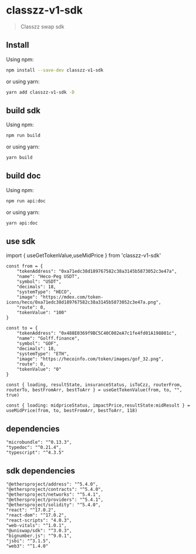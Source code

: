 # classzz-v1-sdk

> Classzz swap sdk

## Install

Using npm:

```sh
npm install --save-dev classzz-v1-sdk
```

or using yarn:

```sh
yarn add classzz-v1-sdk -D
```

## build sdk 
Using npm:

```sh
npm run build
```

or using yarn:

```sh
yarn build
```


## build doc 
Using npm:

```sh
npm run api:doc
```

or using yarn:

```sh
yarn api:doc
```



## use sdk

import { useGetTokenValue,useMidPrice } from 'classzz-v1-sdk'

    const from = {
        "tokenAddress": "0xa71edc38d189767582c38a3145b5873052c3e47a",
        "name": "Heco-Peg USDT",
        "symbol": "USDT",
        "decimals": 18,
        "systemType": "HECO",
        "image": "https://mdex.com/token-icons/heco/0xa71edc38d189767582c38a3145b5873052c3e47a.png",
        "route": 0,
        "tokenValue": "100"
    }

    const to = {
        "tokenAddress": "0x488E0369f9BC5C40C002eA7c1fe4fd01A198801c",
        "name": "Golff.finance",
        "symbol": "GOF",
        "decimals": 18,
        "systemType": "ETH",
        "image": "https://hecoinfo.com/token/images/gof_32.png",
        "route": 0,
        "tokenValue": "0"
    }

    const { loading, resultState, insuranceStatus, isToCzz, routerFrom, routerTo, bestFromArr, bestToArr } = useGetTokenValue(from, to, "", true)

    const { loading: midpriceStatus, impactPrice,resultState:midResult } = useMidPrice(from, to, bestFromArr, bestToArr, 118)



## dependencies
    "microbundle": "^0.13.3",
    "typedoc": "^0.21.4",
    "typescript": "^4.3.5"

## sdk dependencies
    "@ethersproject/address": "^5.4.0",
    "@ethersproject/contracts": "^5.4.0",
    "@ethersproject/networks": "^5.4.1",
    "@ethersproject/providers": "^5.4.1",
    "@ethersproject/solidity": "^5.4.0",
    "react": "^17.0.2",
    "react-dom": "^17.0.2",
    "react-scripts": "4.0.3",
    "web-vitals": "^1.0.1",
    "@uniswap/sdk": "^3.0.3",
    "bignumber.js": "^9.0.1",
    "jsbi": "^3.1.5",
    "web3": "^1.4.0"
